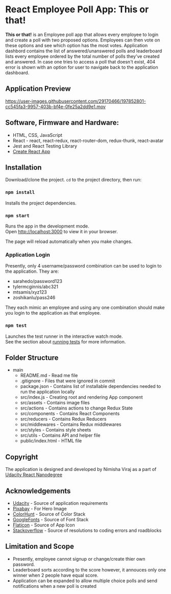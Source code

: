 # React Employee Poll App: This or that!

**This or that!** is an Employee poll app that allows every employee to login and create a poll with two proposed options. Employees can then vote on these options and see which option has the most votes. Application dashbord contains the list of answered/unanswered polls and leaderboard lists every employee ordered by the total number of polls they've created and answered. In case one tries to access a poll that doesn't exist, 404 error is shown with an option for user to navigate back to the application dashboard.

## Application Preview

https://user-images.githubusercontent.com/29170466/197852801-cc545fa3-9957-403b-bf4e-0fe25a2dd9e1.mov


## Software, Firmware and Hardware:

* HTML, CSS, JavaScript
* React - react, react-redux, react-router-dom, redux-thunk, react-avatar
* Jest and React Testing Library
* [Create React App](https://github.com/facebook/create-react-app)

## Installation

Download/clone the project. `cd` to the project directory, then run:

### `npm install`

Installs the project dependencies.

### `npm start`

Runs the app in the development mode.\
Open [http://localhost:3000](http://localhost:3000) to view it in your browser.

The page will reload automatically when you make changes.

### Application Login

Presently, only 4 username/password combination can be used to login to the application. They are:
  * sarahedo/password123
  * tylermcginnis/abc321
  * mtsamis/xyz123
  * zoshikanlu/pass246

They each mimic an employee and using any one combination should make you login to the application as that employee.

### `npm test`

Launches the test runner in the interactive watch mode.\
See the section about [running tests](https://facebook.github.io/create-react-app/docs/running-tests) for more information.

## Folder Structure

* main
  * README.md - Read me file
  * .gitignore - Files that were ignored in commit
  * package.json - Contains list of installable dependencies needed to run the application locally
  * src/index.js - Creating root and rendering App component
  * src/assets - Contains image files
  * src/actions - Contains actions to change Redux State
  * src/components - Contains React Components
  * src/reducers - Contains Redux Reducers
  * src/middlewares - Contains Redux middlewares
  * src/styles - Contains style sheets
  * src/utils - Contains API and helper file
  * public/index.html - HTML file

## Copyright

The application is designed and developed by Nimisha Viraj as a part of [Udacity React Nanodegree](https://www.udacity.com/)

## Acknowledgements

* [Udacity](https://udacity.com) - Source of application requirements
* [Pixabay](https://pixabay.com/) - For Hero Image
* [ColorHunt](https://colorhunt.co/) - Source of Color Stack
* [GoogleFonts](https://fonts.google.com/) - Source of Font Stack
* [Flaticon](https://www.flaticon.com/) - Source of App Icon
* [Stackoverflow](https://stackoverflow.com/) - Source of resolutions to coding errors and roadblocks

## Limitation and Scope

* Presently, employee cannot signup or change/create thier own password.
* Leaderboard sorts according to the score however, it annouces only one winner when 2 people have equal score.
* Application can be expanded to allow multiple choice polls and send notifications when a new poll is created
